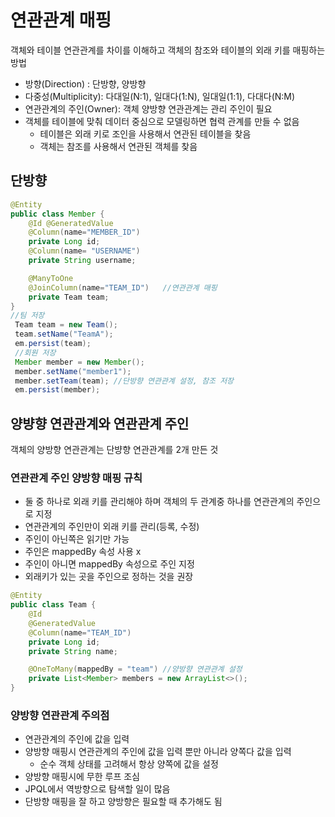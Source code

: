 # 연관관계 매핑

객체와 테이블 연관관계를 차이를 이해하고 객체의 참조와 테이블의 외래 키를 매핑하는 방법

- 방향(Direction) : 단방향, 양방향
- 다중성(Multiplicity): 다대일(N:1), 일대다(1:N), 일대일(1:1), 다대다(N:M)
- 연관관계의 주인(Owner): 객체 양방향 연관관계는 관리 주인이 필요
- 객체를 테이블에 맞춰 데이터 중심으로 모델링하면 협력 관계를 만들 수 없음
  - 테이블은 외래 키로 조인을 사용해서 연관된 테이블을 찾음
  - 객체는 참조를 사용해서 연관된 객체를 찾음

## 단방향

```java
@Entity
public class Member {
    @Id @GeneratedValue
    @Column(name="MEMBER_ID")
    private Long id;
    @Column(name= "USERNAME")
    private String username;

    @ManyToOne
    @JoinColumn(name="TEAM_ID")   //연관관계 매핑
    private Team team;
}
//팀 저장
 Team team = new Team();
 team.setName("TeamA");
 em.persist(team);
 //회원 저장
 Member member = new Member();
 member.setName("member1");
 member.setTeam(team); //단방향 연관관계 설정, 참조 저장
 em.persist(member);
```

## 양뱡향 연관관계와 연관관계 주인

객체의 양방향 연관관계는 단뱡향 연관관계를 2개 만든 것

### 연관관계 주인 양방향 매핑 규칙

- 둘 중 하나로 외래 키를 관리해야 하며 객체의 두 관계중 하나를 연관관계의 주인으로 지정
- 연관관계의 주인만이 외래 키를 관리(등록, 수정)
- 주인이 아닌쪽은 읽기만 가능
- 주인은 mappedBy 속성 사용 x
- 주인이 아니면 mappedBy 속성으로 주인 지정
- 외래키가 있는 곳을 주인으로 정하는 것을 권장

```java
@Entity
public class Team {
    @Id
    @GeneratedValue
    @Column(name="TEAM_ID")
    private Long id;
    private String name;

    @OneToMany(mappedBy = "team") //양방향 연관관계 설정
    private List<Member> members = new ArrayList<>();
}
```

### 양방향 연관관계 주의점

- 연관관계의 주인에 값을 입력
- 양방향 매핑시 연관관계의 주인에 값을 입력 뿐만 아니라 양쪽다 값을 입력
  - 순수 객체 상태를 고려해서 항상 양쪽에 값을 설정
- 양방향 매핑시에 무한 루프 조심
- JPQL에서 역방향으로 탐색할 일이 많음
- 단방향 매핑을 잘 하고 양방향은 필요할 때 추가해도 됨